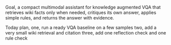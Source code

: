 Goal, a compact multimodal assistant for knowledge augmented VQA that retrieves wiki facts only when needed, critiques its own answer, applies simple rules, and returns the answer with evidence.

Today plan,
one, run a ready VQA baseline on a few samples
two, add a very small wiki retrieval and citation
three, add one reflection check and one rule check
